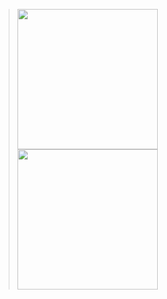 ><img src = "https://github.com/Abhi-GhoGhari/the_counter_app/assets/143987211/62db7278-0142-47c4-bcee-fa7bdaef0582" width = "250">
><img src = "https://github.com/Abhi-GhoGhari/the_counter_app/assets/143987211/f22817fd-e322-4d68-9e89-d53e7ede2d50" width = "250">
